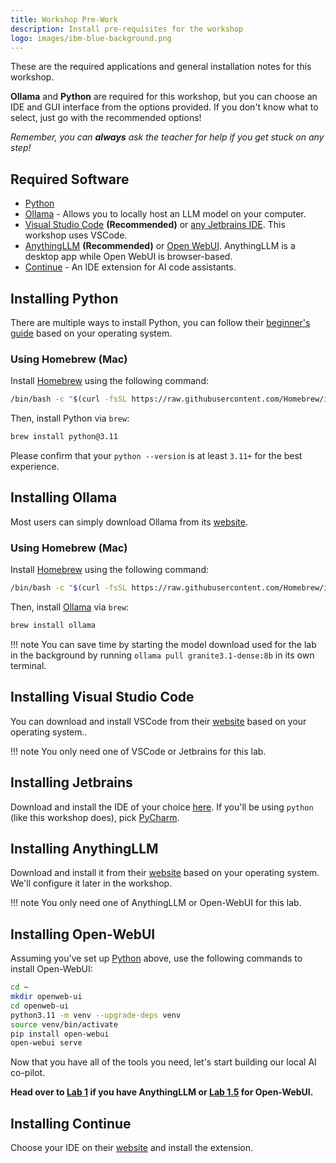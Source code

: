 ```yaml
---
title: Workshop Pre-Work
description: Install pre-requisites for the workshop
logo: images/ibm-blue-background.png
---
```


These are the required applications and general installation notes for this workshop.

**Ollama** and **Python** are required for this workshop, but you can choose an IDE and GUI interface from the options provided. If you don't know what to select, just go with the recommended options!

*Remember, you can **always** ask the teacher for help if you get stuck on any step!*

## Required Software

- [Python](#installing-python)
- [Ollama](#installing-ollama) - Allows you to locally host an LLM model on your computer.
- [Visual Studio Code](#installing-visual-studio-code) **(Recommended)** or [any Jetbrains IDE](#installing-jetbrains). This workshop uses VSCode.
- [AnythingLLM](#installing-anythingllm) **(Recommended)** or [Open WebUI](#installing-open-webui). AnythingLLM is a desktop app while Open WebUI is browser-based.
- [Continue](#installing-continue) - An IDE extension for AI code assistants.

## Installing Python

There are multiple ways to install Python, you can follow their [beginner's guide](https://wiki.python.org/moin/BeginnersGuide/Download) based on your operating system.

### Using Homebrew (Mac)

Install [Homebrew](https://brew.sh/) using the following command:

```bash
/bin/bash -c "$(curl -fsSL https://raw.githubusercontent.com/Homebrew/install/HEAD/install.sh)"
```

Then, install Python via `brew`:

```bash
brew install python@3.11
```

Please confirm that your `python --version` is at least `3.11+` for the best experience.

## Installing Ollama

Most users can simply download Ollama from its [website](https://ollama.com/download).

### Using Homebrew (Mac)

Install [Homebrew](https://brew.sh/) using the following command:

```bash
/bin/bash -c "$(curl -fsSL https://raw.githubusercontent.com/Homebrew/install/HEAD/install.sh)"
```

Then, install [Ollama](https://ollama.com) via `brew`:

```bash
brew install ollama
```

!!! note
    You can save time by starting the model download used for the lab in the background by running `ollama pull granite3.1-dense:8b` in its own terminal.

## Installing Visual Studio Code

You can download and install VSCode from their [website](https://code.visualstudio.com/Download) based on your operating system..

!!! note
    You only need one of VSCode or Jetbrains for this lab.

## Installing Jetbrains

Download and install the IDE of your choice [here](https://www.jetbrains.com/ides/#choose-your-ide).
If you'll be using `python` (like this workshop does), pick [PyCharm](https://www.jetbrains.com/pycharm/).

## Installing AnythingLLM

Download and install it from their [website](https://anythingllm.com/desktop) based on your operating system. We'll configure it later in the workshop.

!!! note
    You only need one of AnythingLLM or Open-WebUI for this lab.

## Installing Open-WebUI

Assuming you've set up [Python](#installing-python) above, use the following commands to install Open-WebUI:

```bash
cd ~
mkdir openweb-ui
cd openweb-ui
python3.11 -m venv --upgrade-deps venv
source venv/bin/activate
pip install open-webui
open-webui serve
```

Now that you have all of the tools you need, let's start building our local AI co-pilot.

**Head over to [Lab 1](/docs/lab-1/README.md) if you have AnythingLLM or [Lab 1.5](/docs/lab-1.5/README.md) for Open-WebUI.**

## Installing Continue

Choose your IDE on their [website](https://www.continue.dev/) and install the extension.

